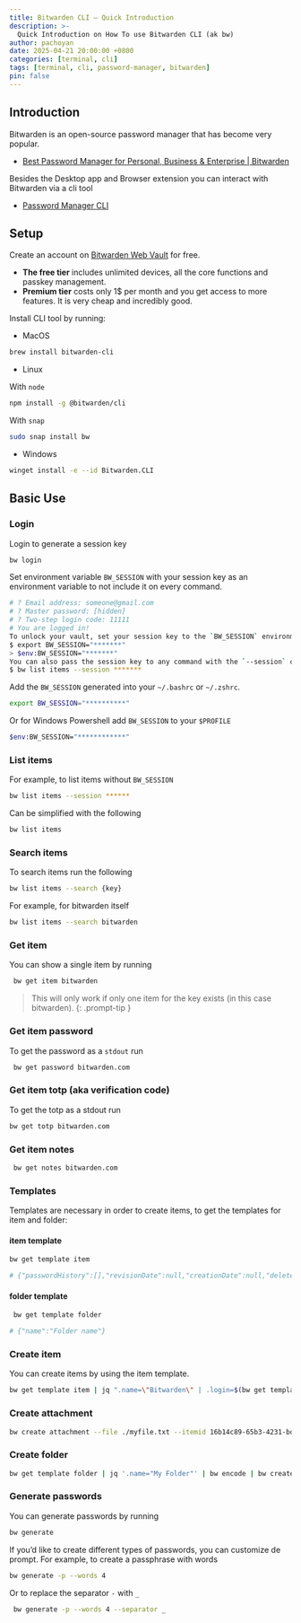 ```yaml
---
title: Bitwarden CLI — Quick Introduction
description: >-
  Quick Introduction on How To use Bitwarden CLI (ak bw)
author: pachoyan
date: 2025-04-21 20:00:00 +0800
categories: [terminal, cli]
tags: [terminal, cli, password-manager, bitwarden]
pin: false
---
```


## Introduction

Bitwarden is an open-source password manager that has become very popular.

- [Best Password Manager for Personal, Business & Enterprise | Bitwarden](https://bitwarden.com/)

Besides the Desktop app and Browser extension you can interact with Bitwarden via a cli tool

- [Password Manager CLI](https://bitwarden.com/help/cli/)

## Setup

Create an account on [Bitwarden Web Vault](https://vault.bitwarden.com/#/register?layout=default) for free.

- **The free tier** includes unlimited devices, all the core functions and passkey management.
- **Premium tier** costs only 1$ per month and you get access to more features. It is very cheap and incredibly good.

Install CLI tool by running:

- MacOS

```bash
brew install bitwarden-cli
```

- Linux

With `node`

```bash
npm install -g @bitwarden/cli
```

With `snap`

```bash
sudo snap install bw
```

- Windows

```bash
winget install -e --id Bitwarden.CLI
```

## Basic Use

### Login

Login to generate a session key

```bash
bw login
```

Set environment variable `BW_SESSION` with your session key as an environment variable to not include it on every command.

```bash
# ? Email address: someone@gmail.com
# ? Master password: [hidden]
# ? Two-step login code: 11111
# You are logged in!
To unlock your vault, set your session key to the `BW_SESSION` environment variable. ex:
$ export BW_SESSION="*******"
> $env:BW_SESSION="*******"
You can also pass the session key to any command with the `--session` option. ex:
$ bw list items --session *******
```
Add the `BW_SESSION` generated into your `~/.bashrc` or `~/.zshrc`.

```bash
export BW_SESSION="**********"
```

Or for Windows Powershell add `BW_SESSION` to your `$PROFILE`

```bash
$env:BW_SESSION="************"
```

### List items

For example, to list items without `BW_SESSION`

```bash
bw list items --session ******
```

Can be simplified with the following

```bash
bw list items
```

### Search items

To search items run the following

```bash
bw list items --search {key}
```

For example, for bitwarden itself

```bash
bw list items --search bitwarden
```

### Get item

You can show a single item by running

```bash
 bw get item bitwarden
```

<!-- markdownlint-capture -->
<!-- markdownlint-disable -->
> This will only work if only one item for the key exists (in this case bitwarden).
{: .prompt-tip }
<!-- markdownlint-restore -->

### Get item password

To get the password as a `stdout` run

```bash
 bw get password bitwarden.com
 ```

 ### Get item totp (aka verification code)

 To get the totp as a stdout run

 ```bash
bw get totp bitwarden.com
 ```

 ### Get item notes

```bash
 bw get notes bitwarden.com
```

### Templates

Templates are necessary in order to create items, to get the templates for item and folder:

#### item template

```bash
bw get template item

# {"passwordHistory":[],"revisionDate":null,"creationDate":null,"deletedDate":null,"organizationId":null,"collectionIds":null,"folderId":null,"type":1,"name":"Item name","notes":"Some notes about this item.","favorite":false,"fields":[],"login":null,"secureNote":null,"card":null,"identity":null,"reprompt":0}
```

#### folder template

```bash
 bw get template folder

# {"name":"Folder name"}
```

### Create item

You can create items by using the item template.

```bash
bw get template item | jq ".name=\"Bitwarden\" | .login=$(bw get template item.login | jq '.username="username" | .password="mypassword"')" | bw encode | bw create item
```

### Create attachment

```bash
bw create attachment --file ./myfile.txt --itemid 16b14c89-65b3-4231-bd2b-15051a6d8g77
```

### Create folder

```bash
bw get template folder | jq '.name="My Folder"' | bw encode | bw create folder
```

### Generate passwords

You can generate passwords by running

```bash
bw generate
```

If you’d like to create different types of passwords, you can customize de prompt. For example, to create a passphrase with words

```bash
bw generate -p --words 4
```

Or to replace the separator `-` with `_`

```bash
 bw generate -p --words 4 --separator _
```
